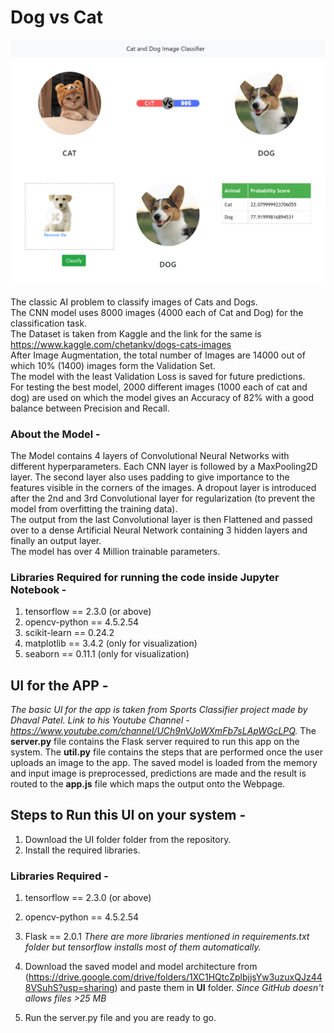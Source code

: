 # Dog vs Cat

![alt text](https://github.com/kanakmi/dogvscat/blob/main/Cover.png?raw=True)

The classic AI problem to classify images of Cats and Dogs.<br>
The CNN model uses 8000 images (4000 each of Cat and Dog) for the classification task.<br>
The Dataset is taken from Kaggle and the link for the same is https://www.kaggle.com/chetankv/dogs-cats-images <br>
After Image Augmentation, the total number of Images are 14000 out of which 10% (1400) images form the Validation Set.<br>
The model with the least Validation Loss is saved for future predictions.<br>
For testing the best model, 2000 different images (1000 each of cat and dog) are used on which the model gives an Accuracy of 82% with a good balance between Precision and Recall.<br>

### About the Model -
The Model contains 4 layers of Convolutional Neural Networks with different hyperparameters. Each CNN layer is followed by a MaxPooling2D layer. The second layer also uses padding to give importance to the features visible in the corners of the images. A dropout layer is introduced after the 2nd and 3rd Convolutional layer for regularization (to prevent the model from overfitting the training data).<br>
The output from the last Convolutional layer is then Flattened and passed over to a dense Artificial Neural Network containing 3 hidden layers and finally an output layer.<br>
The model has over 4 Million trainable parameters.

### Libraries Required for running the code inside Jupyter Notebook -
1. tensorflow == 2.3.0 (or above)
2. opencv-python == 4.5.2.54
3. scikit-learn == 0.24.2
4. matplotlib == 3.4.2 (only for visualization)
5. seaborn == 0.11.1 (only for visualization)

## UI for the APP -
<i>The basic UI for the app is taken from Sports Classifier project made by Dhaval Patel. Link to his Youtube Channel - https://www.youtube.com/channel/UCh9nVJoWXmFb7sLApWGcLPQ. </i>
The <b>server.py</b> file contains the Flask server required to run this app on the system.
The <b>util.py</b> file contains the steps that are performed once the user uploads an image to the app. The saved model is loaded from the memory and input image is preprocessed, predictions are made and the result is routed to the <b>app.js</b> file which maps the output onto the Webpage.<br>

## Steps to Run this UI on your system -

1. Download the UI folder folder from the repository.
2. Install the required libraries.

### Libraries Required -
1. tensorflow == 2.3.0 (or above)
2. opencv-python == 4.5.2.54
3. Flask == 2.0.1
<i>There are more libraries mentioned in requirements.txt folder but tensorflow installs most of them automatically.</i>

3. Download the saved model and model architecture from (https://drive.google.com/drive/folders/1XC1HQtcZplbjjsYw3uzuxQJz448VSuhS?usp=sharing) and paste them in <b>UI</b> folder. <i>*Since GitHub doesn't allows files >25 MB*</i>
4. Run the server.py file and you are ready to go.
